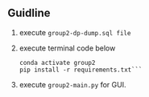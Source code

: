 ## Guidline



1. execute `group2-dp-dump.sql file`

2. execute terminal code below
    ```conda create -n group2
    conda activate group2
    pip install -r requirements.txt```

2. execute `group2-main.py` for GUI.
